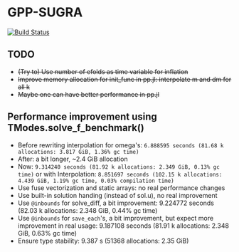 # GPP-SUGRA

[![Build Status](https://github.com/not-physicist/GPP-SUGRA.jl/actions/workflows/CI.yml/badge.svg?branch=main)](https://github.com/not-physicist/GPP-SUGRA.jl/actions/workflows/CI.yml?query=branch%3Amain)

## TODO

- ~~(Try to) Use number of efolds as time variable for inflation~~
- ~~Improve memory allocation for init_func in pp.jl: interpolate m and dm for all k~~
- ~~Maybe one can have better performance in pp.jl~~

## Performance improvement using TModes.solve_f_benchmark()

- Before rewriting interpolation for omega's: `6.888595 seconds (81.68 k allocations: 3.817 GiB, 1.36% gc time)`
- After: a bit longer, ~2.4 GiB allocation
- Now: `9.314240 seconds (81.92 k allocations: 2.349 GiB, 0.13% gc time)` or with Interpolation: `8.851697 seconds (102.15 k allocations: 4.439 GiB, 1.19% gc time, 0.03% compilation time)`
- Use fuse vectorization and static arrays: no real performance changes
- Use built-in solution handing (instead of sol.u), no real improvement
- Use `@inbounds` for solve_diff, a bit improvement: 9.224772 seconds (82.03 k allocations: 2.348 GiB, 0.44% gc time)
- Use `@inbounds` for `save_each`'s, a bit improvement, but expect more improvement in real usage: 9.187108 seconds (81.91 k allocations: 2.348 GiB, 0.63% gc time)
- Ensure type stability: 9.387 s (51368 allocations: 2.35 GiB)
